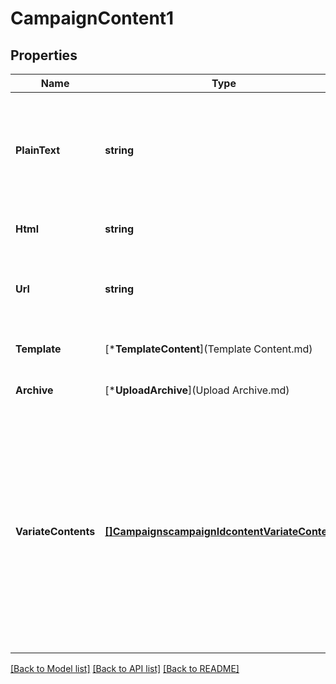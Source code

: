 # CampaignContent1

## Properties
Name | Type | Description | Notes
------------ | ------------- | ------------- | -------------
**PlainText** | **string** | The plain-text portion of the campaign. If left unspecified, we&#x27;ll generate this automatically. | [optional] [default to null]
**Html** | **string** | The raw HTML for the campaign. | [optional] [default to null]
**Url** | **string** | When importing a campaign, the URL where the HTML lives. | [optional] [default to null]
**Template** | [***TemplateContent**](Template Content.md) |  | [optional] [default to null]
**Archive** | [***UploadArchive**](Upload Archive.md) |  | [optional] [default to null]
**VariateContents** | [**[]CampaignscampaignIdcontentVariateContents**](campaignscampaign_idcontent_variate_contents.md) | Content options for [Multivariate Campaigns](https://mailchimp.com/help/about-multivariate-campaigns/). Each content option must provide HTML content and may optionally provide plain text. For campaigns not testing content, only one object should be provided. | [optional] [default to null]

[[Back to Model list]](../README.md#documentation-for-models) [[Back to API list]](../README.md#documentation-for-api-endpoints) [[Back to README]](../README.md)

